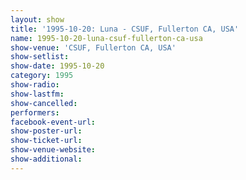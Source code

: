 ```yaml
---
layout: show
title: '1995-10-20: Luna - CSUF, Fullerton CA, USA'
name: 1995-10-20-luna-csuf-fullerton-ca-usa
show-venue: 'CSUF, Fullerton CA, USA'
show-setlist: 
show-date: 1995-10-20
category: 1995
show-radio: 
show-lastfm: 
show-cancelled: 
performers: 
facebook-event-url: 
show-poster-url: 
show-ticket-url: 
show-venue-website: 
show-additional: 
---
```


